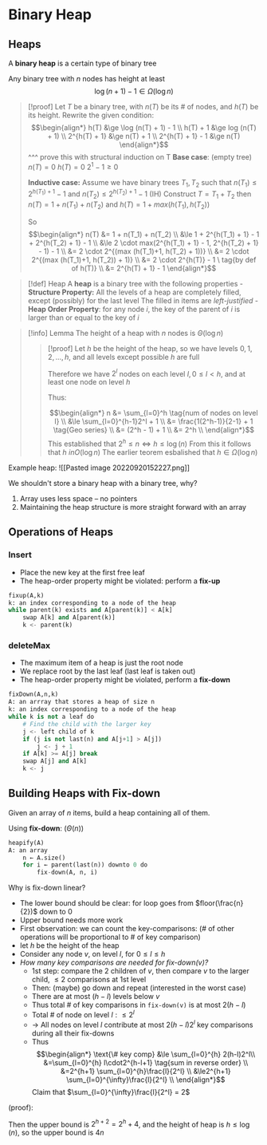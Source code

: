 # Binary Heap

## Heaps

A **binary heap** is a certain type of binary tree

Any binary tree with $n$ nodes has height at least 
$$\log(n+1) - 1 \in \Omega(\log n)$$
> [!proof] 
> Let $T$ be a binary tree, with $n(T)$ be its # of nodes, and $h(T)$ be its height.
> Rewrite the given condition:
> $$\begin{align*}
> h(T) &\ge \log (n(T) + 1) - 1 \\
> h(T) + 1 &\ge log (n(T) + 1) \\
> 2^{h(T) + 1} &\ge n(T) + 1 \\
> 2^{h(T) + 1} - 1 &\ge n(T)
> \end{align*}$$
> ^^^ prove this with structural induction on T
> **Base case**: (empty tree)
> $n(T)=0$
> $h(T) = 0$
> $2^1 - 1 \ge 0$
> 
> **Inductive case:**
> Assume we have binary trees $T_1, T_2$ such that
> $n(T_1) \le 2^{h(T_1) + 1} - 1$ and $n(T_2) \le 2^{h(T_2) + 1} - 1$ (IH)
> Construct $T = T_1 + T_2$
> then $n(T) = 1 + n(T_1) + n(T_2)$
> and $h(T) = 1 + max(h(T_1), h(T_2))$
> 
> So 
> $$\begin{align*}
> n(T) &= 1 + n(T_1) + n(T_2) \\
> &\le 1 + 2^{h(T_1) + 1} - 1 + 2^{h(T_2) + 1} - 1 \\
> &\le 2 \cdot max(2^{h(T_1) + 1} - 1, 2^{h(T_2) + 1} - 1) - 1 \\
> &= 2 \cdot 2^{(max (h(T_1)+1, h(T_2) + 1))} \\
> &= 2 \cdot 2^{(max (h(T_1)+1, h(T_2)) + 1)} \\
> &= 2 \cdot 2^{h(T)} - 1 \ tag{by def of h(T)} \\
> &= 2^{h(T) + 1} - 1
> \end{align*}$$

> [!def]  Heap
> A **heap** is a binary tree with the following properties
> -**Structure Property:** All the levels of a heap are completely filled, except (possibly) for the last level The filled in items are *left-justified*
> -**Heap Order Property**: for any node $i$, the key of the parent of $i$ is larger than or equal to the key of $i$

> [!info]  Lemma
> The height of a heap with $n$ nodes is $\Theta(\log n)$ 
> > [!proof] 
> > Let $h$ be the height of the heap, so we have levels $0,1,2,...,h$, and all levels except possible $h$ are full
> > 
> > Therefore we have $2^l$ nodes on each level $l, 0 \le l < h$, and at least one node on level $h$
> >
> > Thus:
> > 
>>$$\begin{align*}
 n &= \sum_{l=0}^h \tag{num of nodes on level l} \\
 &\le \sum_{l=0}^{h-1}2^l  + 1 \\
 &= \frac{1(2^h-1)}{2-1} + 1 \tag{Geo series} \\
 &= (2^h - 1) + 1 \\
 &= 2^h \\
>> \end{align*}$$
> > This established that $2^h \le n \iff h \le \log(n)$
> > From this it follows that $h \ in O(\log n)$
> > The earlier teorem esbalished that $h \in \Omega (\log n)$
> > 


Example heap: 
![[Pasted image 20220920152227.png]]

We shouldn't store a binary heap with a binary tree, why?

1. Array uses less space – no pointers
2. Maintaining the heap structure is more straight forward with an array

## Operations of Heaps

### Insert
- Place the new key at the first free leaf
- The heap-order property might be violated: perform a **fix-up**

```python
fixup(A,k)
k: an index corresponding to a node of the heap
while parent(k) exists and A[parent(k)] < A[k] 
	swap A[k] and A[parent(k)]
	k <- parent(k)
```


### deleteMax

- The maximum item of a heap is just the root node
- We replace root by the last leaf (last leaf is taken out)
- The heap-order property might be violated, perform a **fix-down**

```python
fixDown(A,n,k)
A: an arrray that stores a heap of size n
k: an index corresponding to a node of the heap
while k is not a leaf do
	# Find the child with the larger key
	j <- left child of k
	if (j is not last(n) and A[j+1] > A[j])
		j <- j + 1
	if A[k] >= A[j] break
	swap A[j] and A[k]
	k <- j
```



## Building Heaps with Fix-down

Given an array of $n$ items, build a heap containing all of them.

Using **fix-down**: ($\Theta(n))$

```python
heapify(A)
A: an array
	n ← A.size()
	for i ← parent(last(n)) downto 0 do
		fix-down(A, n, i)
```

Why is fix-down linear?

- The lower bound should be clear: for loop goes from $floor(\frac{n}{2})$ down to 0
- Upper bound needs more work
- First observation: we can count the key-comparisons:
(# of other operations will be proportional to # of key comparison)
- let $h$ be the height of the heap
- Consider any node $v$, on level $l$, for $0 \le l \le h$
- *How many key comparisons are needed for fix-down(v)?*
	- 1st step: compare the 2 children of $v$, then compare $v$ to the larger child, $\le 2$ comparisons at 1st level
	- Then: (maybe) go down and repeat (interested in the worst case)
	- There are at most $(h-l)$ levels below $v$
	- Thus total # of key comparisons in `fix-down(v)` is at most $2(h-l)$
	- Total # of node on level $l: \le 2^l$
	- → All nodes on level $l$ contribute at most $2(h-l)2^l$ key comparisons during all their fix-downs
	- Thus
$$\begin{align*}
\text{\# key comp} &\le \sum_{l=0}^{h} 2(h-l)2^l\\
&=\sum_{l=0}^{h} l\cdot2^{h-l+1} \tag{sum in reverse order} \\
&=2^{h+1} \sum_{l=0}^{h}\frac{l}{2^l} \\
&\le2^{h+1} \sum_{l=0}^{\infty}\frac{l}{2^l} \\
\end{align*}$$
Claim that $\sum_{l=0}^{\infty}\frac{l}{2^l} = 2$

(proof):



Then the upper bound is $2^{h+2} = 2^h+4$, and the height of heap is $h \le \log (n)$, so the upper bound is $4n$



